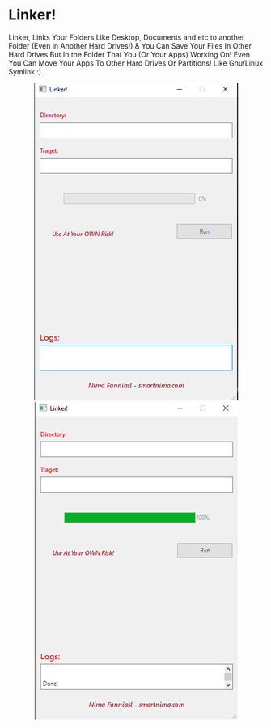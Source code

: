 # Linker!
Linker, Links Your Folders Like Desktop, Documents and etc to another Folder (Even in Another Hard Drives!) & You Can Save Your Files In Other Hard Drives But In the Folder That You (Or Your Apps) Working On! Even You Can Move Your Apps To Other Hard Drives Or Partitions! Like Gnu/Linux Symlink :)

<p align="center"><img src="https://github.com/nimafanniasl/Linker/raw/main/Images/Screenshot%20from%202022-05-16%2015-38-38.png"><img src="https://github.com/nimafanniasl/Linker/raw/main/Images/Screenshot%20from%202022-05-16%2015-44-58.png"></p>

